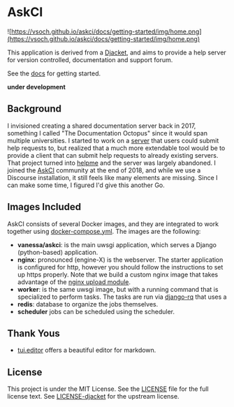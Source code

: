 # AskCI

![https://vsoch.github.io/askci/docs/getting-started/img/home.png](https://vsoch.github.io/askci/docs/getting-started/img/home.png)

This application is derived from a [Djacket](https://github.com/Djacket/djacket), and
aims to provide a help server for version controlled, documentation and support forum.

See the [docs](https://vsoch.github.io/askci/) for getting started.

**under development**

## Background

I invisioned creating a shared documentation server back in 2017, something I called "The Documentation Octopus" since it would span multiple universities. I started to work on a [server](https://www.github.com/researchapps/helpme-server) that users could submit help requests to,
but realized that a much more extendable tool would be to provide a client that can submit
help requests to already existing servers. That project turned into [helpme](https://www.github.com/vsoch/helpme) and the server was largely abandoned. I joined the [AskCI](https://ask.ci) community at the end of 2018, and while we use a Discourse installation, it still feels like many elements are missing. Since I can make some time, I figured I'd give this another Go.

## Images Included

AskCI consists of several Docker images, and they are integrated 
to work together using [docker-compose.yml](docker-compose.yml). 
The images are the following:

 - **vanessa/askci**: is the main uwsgi application, which serves a Django (python-based) application.
 - **nginx**: pronounced (engine-X) is the webserver. The starter application is configured for http, however you should follow the instructions to set up https properly. Note that we build a custom nginx image that takes advantage of the [nginx upload module](https://www.nginx.com/resources/wiki/modules/upload/).
 - **worker**: is the same uwsgi image, but with a running command that is specialized to perform tasks. The tasks are run via [django-rq](https://github.com/rq/django-rq) that uses a
 - **redis**: database to organize the jobs themselves.
 - **scheduler** jobs can be scheduled using the scheduler.

## Thank Yous

 - [tui.editor](https://github.com/nhn/tui.editor) offers a beautiful editor for markdown.

## License

This project is under the MIT License. See the [LICENSE](LICENSE) file for the full license text. See [LICENSE-djacket](.github/LICENSE-djacket) for the upstream license.
